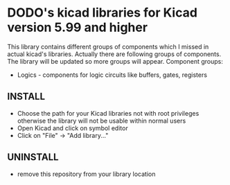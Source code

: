 # DODO's kicad libraries for Kicad version 5.99 and higher
This library contains different groups of components which I missed in actual 
kicad's libraries.
Actually there are following groups of components. The library will be updated 
so more groups will appear.
Component groups:
* Logics - components for logic circuits like buffers, gates, registers

## INSTALL
* Choose the path for your Kicad libraries not with root privileges otherwise 
the library will not be usable within normal users
* Open Kicad and click on symbol editor
* Click on "File" -> "Add library..."

## UNINSTALL
* remove this repository from your library location

